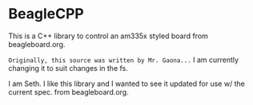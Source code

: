 # BeagleCPP

This is a C++ library to control an am335x styled board from beagleboard.org.

`Originally, this source was written by Mr. Gaona...` I am currently changing it to suit changes in the fs.

I am Seth. I like this library and I wanted to see it updated for use w/ the current spec. from beagleboard.org. 
